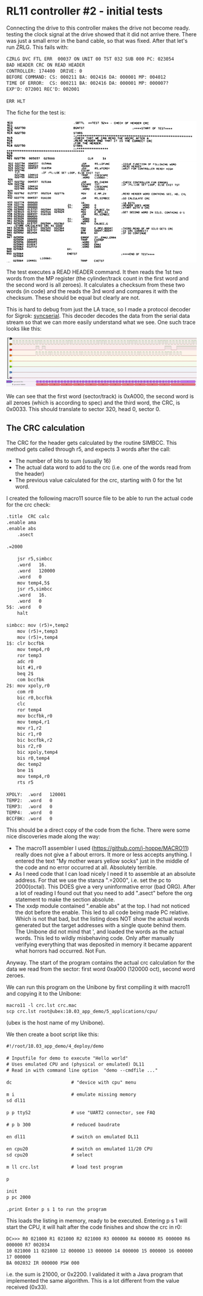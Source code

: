 # RL11 controller #2 - initial tests

Connecting the drive to this controller makes the drive not become ready. testing the clock signal at the drive showed that it did not arrive there. There was just a small error in the band cable, so that was fixed. After that let's run ZRLG. This fails with:

```
CZRLG DVC FTL ERR  00037 ON UNIT 00 TST 032 SUB 000 PC: 023054
BAD HEADER CRC ON READ HEADER
CONTROLLER: 174400  DRIVE: 0
BEFORE COMMAND: CS: 000211 BA: 002416 DA: 000001 MP: 004012
TIME OF ERROR:  CS: 000211 BA: 002416 DA: 000001 MP: 000007?
EXP'D: 072001 REC'D: 002001

ERR HLT
```
The fiche for the test is:

![Fiche test32-1](fiche-32-1.png)
![Fiche test32-2](fiche-32-2.png)

The test executes a READ HEADER command. It then reads the 1st two words from the MP register (the cylinder/track count in the first word and the second word is all zeroes). It calculates a checksum from these two words (in code) and the reads the 3rd word and compares it with the checksum. These should be equal but clearly are not.

This is hard to debug from just the LA trace, so I made a protocol decoder for Sigrok: [syncserial](../../../tools/saleae-decoders/index.md). This decoder decodes the data from the serial data stream so that we can more easily understand what we see. One such trace looks like this:

![read header trace 1](la-readheader-1.png)

We can see that the first word (sector/track) is 0xA000, the second word is all zeroes (which is according to spec) and the third word, the CRC, is 0x0033. This should translate to sector 320, head 0, sector 0.


## The CRC calculation

The CRC for the header gets calculated by the routine SIMBCC. This method gets called through r5, and expects 3 words after the call:

* The number of bits to sum (usually 16)
* The actual data word to add to the crc (i.e. one of the words read from the header)
* The previous value calculated for the crc, starting with 0 for the 1st word.

I created the following macro11 source file to be able to run the actual code for the crc check:

```
.title	CRC calc
.enable	ama
.enable	abs
	.asect

.=2000

	jsr	r5,simbcc
	.word	16.
	.word	120000
	.word	0
	mov	temp4,5$
	jsr	r5,simbcc
	.word	16.
	.word	0
5$:	.word	0
	halt

simbcc:	mov	(r5)+,temp2
	mov	(r5)+,temp3
	mov	(r5)+,temp4
1$:	clr	bccfbk
	mov	temp4,r0
	ror	temp3
	adc	r0
	bit	#1,r0
	beq	2$
	com	bccfbk
2$:	mov	xpoly,r0
	com	r0
	bic	r0,bccfbk
	clc
	ror	temp4
	mov	bccfbk,r0
	mov	temp4,r1
	mov	r1,r2
	bic	r1,r0
	bic	bccfbk,r2
	bis	r2,r0
	bic	xpoly,temp4
	bis	r0,temp4
	dec	temp2
	bne	1$
	mov	temp4,r0
	rts	r5

XPOLY:	.word	120001
TEMP2:	.word	0
TEMP3:	.word	0
TEMP4:	.word	0
BCCFBK:	.word	0
```
This should be a direct copy of the code from the fiche. There were some nice discoveries made along the way:

* The macro11 assembler I used (https://github.com/j-hoppe/MACRO11) really does not give a f about errors. It more or less accepts anything. I entered the text "My mother wears yellow socks" just in the middle of the code and no error occurred at all. Absolutely terrible.
* As I need code that I can load nicely I need it to assemble at an absolute address. For that we use the stanza ".=2000", i.e. set the pc to 2000(octal). This DOES give a very uninformative error (bad ORG). After a lot of reading I found out that you need to add ".asect" before the org statement to make the section absolute.
* The xxdp module contained ".enable abs" at the top. I had not noticed the dot before the enable. This led to all code being made PC relative. Which is not that bad, but the listing does NOT show the actual words generated but the target addresses with a single quote behind them. The Unibone did not mind that ', and loaded the words as the actual words. This led to wildly misbehaving code. Only after manually verifying everything that was deposited in memory it became apparent what horrors had occurred. Not Fun.

Anyway. The start of the program contains the actual crc calculation for the data we read from the sector: first word 0xa000 (120000 oct), second word zeroes.

We can run this program on the Unibone by first compiling it with macro11 and copying it to the Unibone:

```
macro11 -l crc.lst crc.mac
scp crc.lst root@ubex:10.03_app_demo/5_applications/cpu/
```
(ubex is the host name of my Unibone).

We then create a boot script like this:
```
#!/root/10.03_app_demo/4_deploy/demo

# Inputfile for demo to execute "Hello world"
# Uses emulated CPU and (physical or emulated) DL11
# Read in with command line option  "demo --cmdfile ..."

dc                      # "device with cpu" menu

m i                     # emulate missing memory
sd dl11

p p ttyS2               # use "UART2 connector, see FAQ

# p b 300               # reduced baudrate

en dl11                 # switch on emulated DL11

en cpu20                # switch on emulated 11/20 CPU
sd cpu20                # select

m ll crc.lst            # load test program

p

init
p pc 2000

.print Enter p s 1 to run the program
```

This loads the listing in memory, ready to be executed. Entering p s 1 will start the CPU, it will halt after the code finishes and show the crc in r0:

```
DC>>> R0 021000 R1 021000 R2 021000 R3 000000 R4 000000 R5 000000 R6 000000 R7 002034
10 021000 11 021000 12 000000 13 000000 14 000000 15 000000 16 000000 17 000000
BA 002032 IR 000000 PSW 000
``` 

i.e. the sum is 21000, or 0x2200. I validated it with a Java program that implemented the same algorithm. This is a lot different from the value received (0x33).

